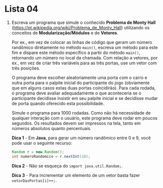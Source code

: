 # Lista 04

1. Escreva um programa que simule o conhecido **Problema de Monty Hall**
(https://pt.wikipedia.org/wiki/Problema_de_Monty_Hall) utilizando os conceitos de **Modularização/Módulos** e de **Vetores**.

    Por ex., em vez de colocar as linhas de código que geram um número randômico diretamente no método `main()`, escreva um método para este fim e dispare este método específico a partir do método `main()`, retornando um número no local da chamada. Com relação a vetores, por ex., em vez de criar três variáveis para as três portas, use um vetor com três posições.

    O programa deve escolher aleatoriamente uma porta com o carro e outra porta para o palpite inicial do participante do jogo (obviamente que em alguns casos estas duas portas coincidirão). Para cada rodada, o programa deve avaliar adequadamente o que aconteceria se o participante decidisse insistir em seu palpite inicial e se decidisse mudar de porta quando oferecido esta possibilidade.

    Simule o programa para 1000 rodadas. Como não há necessidade de qualquer interação com o usuário, este programa deve rodar em poucos segundos. Os resultados devem ser impressos na tela, tanto em números absolutos quanto percentuais.

    **Dica 1** - Em **Java**, para gerar um número randômico entre 0 e 9, você pode usar o seguinte recurso:

    ```java
    Random r = new Random();
    int numeroRandomico = r.nextInt(10);
    ```

    **Dica 2** - Não se esqueça do `import java.util.Random;`.

    **Dica 3** - Para incrementar um elemento de um vetor basta fazer `vetorDasPortas[i]++;`.
